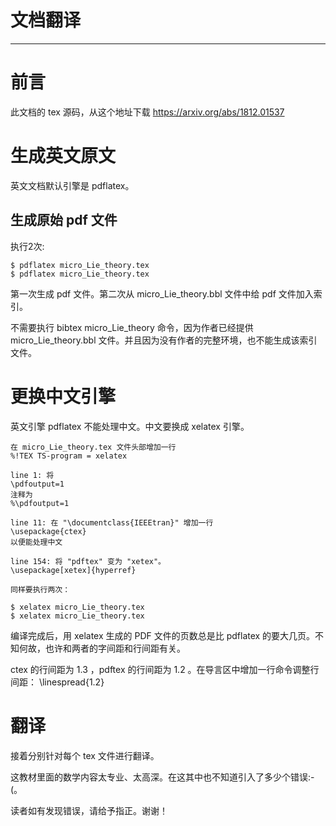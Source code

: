 # 文档翻译
* * *

# 前言

此文档的 tex 源码，从这个地址下载 
https://arxiv.org/abs/1812.01537

# 生成英文原文
英文文档默认引擎是 pdflatex。

## 生成原始 pdf 文件
执行2次:
```
$ pdflatex micro_Lie_theory.tex
$ pdflatex micro_Lie_theory.tex
```

第一次生成 pdf 文件。第二次从 micro_Lie_theory.bbl 文件中给 pdf 文件加入索引。

不需要执行 bibtex micro_Lie_theory 命令，因为作者已经提供 micro_Lie_theory.bbl 文件。并且因为没有作者的完整环境，也不能生成该索引文件。

# 更换中文引擎
英文引擎 pdflatex 不能处理中文。中文要换成 xelatex 引擎。

```
在 micro_Lie_theory.tex 文件头部增加一行
%!TEX TS-program = xelatex

line 1: 将
\pdfoutput=1
注释为
%\pdfoutput=1

line 11: 在 "\documentclass{IEEEtran}" 增加一行
\usepackage{ctex}
以便能处理中文

line 154: 将 "pdftex" 变为 "xetex"。 
\usepackage[xetex]{hyperref}

同样要执行两次：

$ xelatex micro_Lie_theory.tex
$ xelatex micro_Lie_theory.tex
```

编译完成后，用 xelatex 生成的 PDF 文件的页数总是比 pdflatex 的要大几页。不知何故，也许和两者的字间距和行间距有关。

ctex 的行间距为 1.3 ，pdftex 的行间距为 1.2 。在导言区中增加一行命令调整行间距：
\linespread{1.2}

# 翻译

接着分别针对每个 tex 文件进行翻译。

这教材里面的数学内容太专业、太高深。在这其中也不知道引入了多少个错误:-(。

读者如有发现错误，请给予指正。谢谢！

